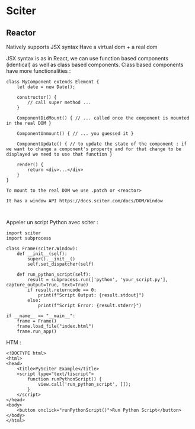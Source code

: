 # Sciter
## Reactor
Natively supports JSX syntax
Have a virtual dom + a real dom

JSX syntax is as in React, we can use function based components (identical) as well as class based components. Class based components have more functionalities :
```
class MyComponent extends Element {
    let date = new Date();

    constructor() {
        // call super method ...
    }

    ComponentDidMount() { // ... called once the component is mounted in the real DOM }

    ComponentUnmount() { // ... you guessed it }

    ComponentUpdate() { // to update the state of the component : if we want to change a component's property and for that change to be displayed we need to use that function }

    render() {
        return <div>...</div>
    }    
}

To mount to the real DOM we use .patch or <reactor>

It has a window API https://docs.sciter.com/docs/DOM/Window



```

Appeler un script Python avec sciter :
```
import sciter
import subprocess

class Frame(sciter.Window):
    def __init__(self):
        super().__init__()
        self.set_dispatcher(self)

    def run_python_script(self):
        result = subprocess.run(['python', 'your_script.py'], capture_output=True, text=True)
        if result.returncode == 0:
            print(f"Script Output: {result.stdout}")
        else:
            print(f"Script Error: {result.stderr}")

if __name__ == "__main__":
    frame = Frame()
    frame.load_file("index.html")
    frame.run_app()
```

HTM : 
```
<!DOCTYPE html>
<html>
<head>
    <title>PySciter Example</title>
    <script type="text/tiscript">
        function runPythonScript() {
            view.call('run_python_script', []);
        }
    </script>
</head>
<body>
    <button onclick="runPythonScript()">Run Python Script</button>
</body>
</html>
```